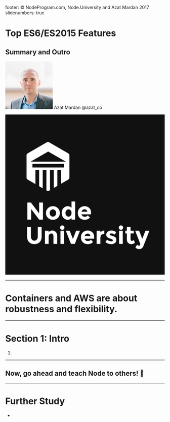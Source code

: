 footer: © NodeProgram.com, Node.University and Azat Mardan 2017
slidenumbers: true

# Top ES6/ES2015 Features
## Summary and Outro

![inline 100%](images/azat.jpeg)
Azat Mardan @azat_co

![inline right](images/nu.png)

---

# Containers and AWS are about robustness and flexibility.

---

# Section 1: Intro

1.

---

## Now, go ahead and teach Node to others! 🏁

---

# Further Study

*